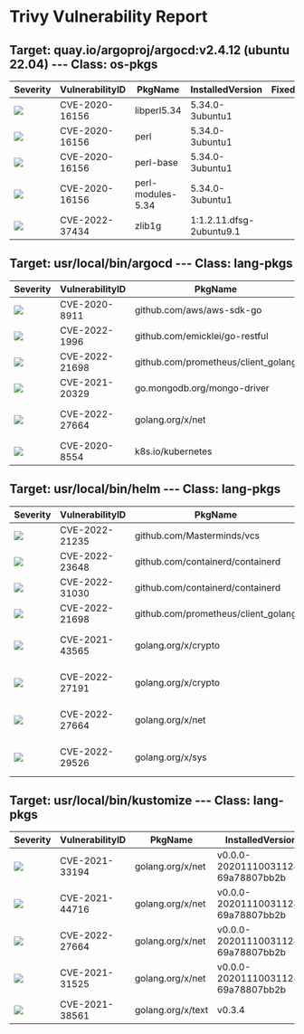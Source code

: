 # Trivy Vulnerability Report




## Target: quay.io/argoproj/argocd:v2.4.12 (ubuntu 22.04) --- Class: os-pkgs
|Severity|VulnerabilityID|PkgName|InstalledVersion|FixedVersion|
|--------|---------------|-------|----------------|------------|
|![](https://img.shields.io/badge/-MEDIUM-yellow)|CVE-2020-16156|libperl5.34|5.34.0-3ubuntu1||
|![](https://img.shields.io/badge/-MEDIUM-yellow)|CVE-2020-16156|perl|5.34.0-3ubuntu1||
|![](https://img.shields.io/badge/-MEDIUM-yellow)|CVE-2020-16156|perl-base|5.34.0-3ubuntu1||
|![](https://img.shields.io/badge/-MEDIUM-yellow)|CVE-2020-16156|perl-modules-5.34|5.34.0-3ubuntu1||
|![](https://img.shields.io/badge/-MEDIUM-yellow)|CVE-2022-37434|zlib1g|1:1.2.11.dfsg-2ubuntu9.1||

## Target: usr/local/bin/argocd --- Class: lang-pkgs
|Severity|VulnerabilityID|PkgName|InstalledVersion|FixedVersion|
|--------|---------------|-------|----------------|------------|
|![](https://img.shields.io/badge/-MEDIUM-yellow)|CVE-2020-8911|github.com/aws/aws-sdk-go|v1.38.49||
|![](https://img.shields.io/badge/-CRITICAL-red)|CVE-2022-1996|github.com/emicklei/go-restful|v2.9.5+incompatible|2.16.0|
|![](https://img.shields.io/badge/-HIGH-orange)|CVE-2022-21698|github.com/prometheus/client_golang|v1.11.0|1.11.1|
|![](https://img.shields.io/badge/-MEDIUM-yellow)|CVE-2021-20329|go.mongodb.org/mongo-driver|v1.1.2|1.5.1|
|![](https://img.shields.io/badge/-HIGH-orange)|CVE-2022-27664|golang.org/x/net|v0.0.0-20220621193019-9d032be2e588|0.0.0-20220906165146-f3363e06e74c|
|![](https://img.shields.io/badge/-MEDIUM-yellow)|CVE-2020-8554|k8s.io/kubernetes|v1.23.1||

## Target: usr/local/bin/helm --- Class: lang-pkgs
|Severity|VulnerabilityID|PkgName|InstalledVersion|FixedVersion|
|--------|---------------|-------|----------------|------------|
|![](https://img.shields.io/badge/-CRITICAL-red)|CVE-2022-21235|github.com/Masterminds/vcs|v1.13.1|1.13.3|
|![](https://img.shields.io/badge/-HIGH-orange)|CVE-2022-23648|github.com/containerd/containerd|v1.5.9|1.4.13, 1.5.10, 1.6.1|
|![](https://img.shields.io/badge/-MEDIUM-yellow)|CVE-2022-31030|github.com/containerd/containerd|v1.5.9|v1.5.13, v1.6.6|
|![](https://img.shields.io/badge/-HIGH-orange)|CVE-2022-21698|github.com/prometheus/client_golang|v1.11.0|1.11.1|
|![](https://img.shields.io/badge/-HIGH-orange)|CVE-2021-43565|golang.org/x/crypto|v0.0.0-20211117183948-ae814b36b871|0.0.0-20211202192323-5770296d904e|
|![](https://img.shields.io/badge/-HIGH-orange)|CVE-2022-27191|golang.org/x/crypto|v0.0.0-20211117183948-ae814b36b871|0.0.0-20220314234659-1baeb1ce4c0b|
|![](https://img.shields.io/badge/-HIGH-orange)|CVE-2022-27664|golang.org/x/net|v0.0.0-20220107192237-5cfca573fb4d|0.0.0-20220906165146-f3363e06e74c|
|![](https://img.shields.io/badge/-MEDIUM-yellow)|CVE-2022-29526|golang.org/x/sys|v0.0.0-20211216021012-1d35b9e2eb4e|0.0.0-20220412211240-33da011f77ad|

## Target: usr/local/bin/kustomize --- Class: lang-pkgs
|Severity|VulnerabilityID|PkgName|InstalledVersion|FixedVersion|
|--------|---------------|-------|----------------|------------|
|![](https://img.shields.io/badge/-HIGH-orange)|CVE-2021-33194|golang.org/x/net|v0.0.0-20201110031124-69a78807bb2b|0.0.0-20210520170846-37e1c6afe023|
|![](https://img.shields.io/badge/-HIGH-orange)|CVE-2021-44716|golang.org/x/net|v0.0.0-20201110031124-69a78807bb2b|0.0.0-20211209124913-491a49abca63|
|![](https://img.shields.io/badge/-HIGH-orange)|CVE-2022-27664|golang.org/x/net|v0.0.0-20201110031124-69a78807bb2b|0.0.0-20220906165146-f3363e06e74c|
|![](https://img.shields.io/badge/-MEDIUM-yellow)|CVE-2021-31525|golang.org/x/net|v0.0.0-20201110031124-69a78807bb2b|0.0.0-20210428140749-89ef3d95e781|
|![](https://img.shields.io/badge/-HIGH-orange)|CVE-2021-38561|golang.org/x/text|v0.3.4|0.3.7|
